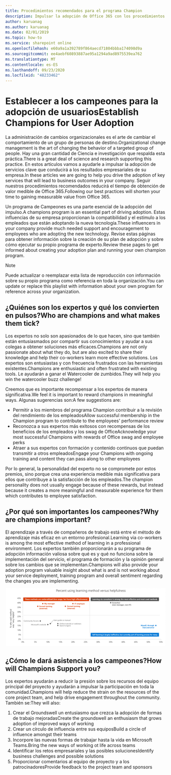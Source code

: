 ```yaml
---
title: Procedimientos recomendados para el programa Champion
description: Impulsar la adopción de Office 365 con los procedimientos recomendados del programa campeón
author: karuanag
ms.author: karuanag
ms.date: 02/01/2019
ms.topic: how-to
ms.service: sharepoint online
ms.openlocfilehash: e60a9a1a392789f864aecd71804bbba174098d9a
ms.sourcegitcommit: ee4aebf60893887ae95a1294a9ad8975539ea762
ms.translationtype: MT
ms.contentlocale: es-ES
ms.lasthandoff: 09/23/2020
ms.locfileid: "48233462"
---
```

# <a name="establish-champions-for-user-adoption"></a><span data-ttu-id="1c1c9-103">Establecer a los campeones para la adopción de usuarios</span><span class="sxs-lookup"><span data-stu-id="1c1c9-103">Establish Champions for User Adoption</span></span> 

<span data-ttu-id="1c1c9-104">La administración de cambios organizacionales es el arte de cambiar el comportamiento de un grupo de personas de destino.</span><span class="sxs-lookup"><span data-stu-id="1c1c9-104">Organizational change management is the art of changing the behavior of a targeted group of people.</span></span> <span data-ttu-id="1c1c9-105">Hay una gran cantidad de Ciencia e investigación que respalda esta práctica.</span><span class="sxs-lookup"><span data-stu-id="1c1c9-105">There is a great deal of science and research supporting this practice.</span></span> <span data-ttu-id="1c1c9-106">En estos artículos vamos a ayudarle a impulsar la adopción de servicios clave que conducirá a los resultados empresariales de su empresa.</span><span class="sxs-lookup"><span data-stu-id="1c1c9-106">In these articles we are going to help you drive the adoption of key services that will lead to business outcomes in your company.</span></span>  <span data-ttu-id="1c1c9-107">Seguir nuestros procedimientos recomendados reducirá el tiempo de obtención de valor medible de Office 365.</span><span class="sxs-lookup"><span data-stu-id="1c1c9-107">Following our best practices will shorten your time to gaining measurable value from Office 365.</span></span>  

<span data-ttu-id="1c1c9-108">Un programa de Campeones es una parte esencial de la adopción del impulso.</span><span class="sxs-lookup"><span data-stu-id="1c1c9-108">A champions program is an essential part of driving adoption.</span></span> <span data-ttu-id="1c1c9-109">Estas influencias de su empresa proporcionan la compatibilidad y el estímulo a los empleados que están adoptando la nueva tecnología.</span><span class="sxs-lookup"><span data-stu-id="1c1c9-109">These influencers in your company provide much needed support and encouragement to employees who are adopting the new technology.</span></span> <span data-ttu-id="1c1c9-110">Revise estas páginas para obtener información sobre la creación de su plan de adopción y sobre cómo ejecutar su propio programa de experto.</span><span class="sxs-lookup"><span data-stu-id="1c1c9-110">Review these pages to get informed about creating your adoption plan and running your own champion program.</span></span> 

> [!NOTE]
> <span data-ttu-id="1c1c9-111">Puede actualizar o reemplazar esta lista de reproducción con información sobre su propio programa como referencia en toda la organización.</span><span class="sxs-lookup"><span data-stu-id="1c1c9-111">You can update or replace this playlist with information about your own program for reference across your organization.</span></span>

## <a name="who-are-champions-and-what-makes-them-tick"></a><span data-ttu-id="1c1c9-112">¿Quiénes son los expertos y qué los convierten en pulsos?</span><span class="sxs-lookup"><span data-stu-id="1c1c9-112">Who are champions and what makes them tick?</span></span>

<span data-ttu-id="1c1c9-113">Los expertos no solo son apasionados de lo que hacen, sino que también están entusiasmados por compartir sus conocimientos y ayudar a sus colegas a obtener soluciones más eficaces.</span><span class="sxs-lookup"><span data-stu-id="1c1c9-113">Champions are not only passionate about what they do, but are also excited to share their knowledge and help their co-workers learn more effective solutions.</span></span> <span data-ttu-id="1c1c9-114">Los expertos son entusiastas y con frecuencia frustrados con las herramientas existentes.</span><span class="sxs-lookup"><span data-stu-id="1c1c9-114">Champions are enthusiastic and often frustrated with existing tools.</span></span> <span data-ttu-id="1c1c9-115">Le ayudarán a ganar el Watercooler de zumbidos.</span><span class="sxs-lookup"><span data-stu-id="1c1c9-115">They will help you win the watercooler buzz challenge!</span></span>  

<span data-ttu-id="1c1c9-116">Creemos que es importante recompensar a los expertos de manera significativa.</span><span class="sxs-lookup"><span data-stu-id="1c1c9-116">We feel it is important to reward champions in meaningful ways.</span></span> <span data-ttu-id="1c1c9-117">Algunas sugerencias son:</span><span class="sxs-lookup"><span data-stu-id="1c1c9-117">A few suggestions are:</span></span>

- <span data-ttu-id="1c1c9-118">Permitir a los miembros del programa Champion contribuir a la revisión del rendimiento de los empleados</span><span class="sxs-lookup"><span data-stu-id="1c1c9-118">Allow successful membership in the Champion program to contribute to the employees' performance review</span></span>
- <span data-ttu-id="1c1c9-119">Reconozca a sus expertos más exitosos con recompensas de los beneficios de los empleados y los swag de Office</span><span class="sxs-lookup"><span data-stu-id="1c1c9-119">Acknowledge your most successful Champions with rewards of Office swag and employee perks</span></span>  
- <span data-ttu-id="1c1c9-120">Atraer a sus expertos con formación y contenido continuos que puedan transmitir a otros empleados</span><span class="sxs-lookup"><span data-stu-id="1c1c9-120">Engage your Champions with ongoing training and content they can pass along to other employees</span></span> 

<span data-ttu-id="1c1c9-121">Por lo general, la personalidad del experto no se compromete por estos premios, sino porque crea una experiencia medible más significativa para ellos que contribuye a la satisfacción de los empleados.</span><span class="sxs-lookup"><span data-stu-id="1c1c9-121">The champion personality does not usually engage because of these rewards, but instead because it creates a more meaningful and measurable experience for them which contributes to employee satisfaction.</span></span> 

## <a name="why-are-champions-important"></a><span data-ttu-id="1c1c9-122">¿Por qué son importantes los campeones?</span><span class="sxs-lookup"><span data-stu-id="1c1c9-122">Why are champions important?</span></span> 

<span data-ttu-id="1c1c9-123">El aprendizaje a través de compañeros de trabajo está entre el método de aprendizaje más eficaz en un entorno profesional.</span><span class="sxs-lookup"><span data-stu-id="1c1c9-123">Learning via co-workers is among the most effective method of learning in a professional environment.</span></span> <span data-ttu-id="1c1c9-124">Los expertos también proporcionarán a su programa de adopción información valiosa sobre qué es y qué no funciona sobre la implementación del servicio, el programa de formación y la opinión general sobre los cambios que se implementan.</span><span class="sxs-lookup"><span data-stu-id="1c1c9-124">Champions will also provide your adoption program valuable insight about what is and is not working about your service deployment, training program and overall sentiment regarding the changes you are implementing.</span></span>  

![Porcentaje con uso de aprendizaje por comparación de métodos de aprendizaje](media/champstats.png)

## <a name="how-will-champions-support-you"></a><span data-ttu-id="1c1c9-126">¿Cómo le dará asistencia a los campeones?</span><span class="sxs-lookup"><span data-stu-id="1c1c9-126">How will Champions Support you?</span></span>

<span data-ttu-id="1c1c9-127">Los expertos ayudarán a reducir la presión sobre los recursos del equipo principal del proyecto y ayudarán a impulsar la participación en toda la comunidad.</span><span class="sxs-lookup"><span data-stu-id="1c1c9-127">Champions will help reduce the strain on the resources of the core project team, and help drive engagement throughout the community.</span></span> <span data-ttu-id="1c1c9-128">También se:</span><span class="sxs-lookup"><span data-stu-id="1c1c9-128">They will also:</span></span>

1. <span data-ttu-id="1c1c9-129">Crear el Groundswell un entusiasmo que crezca la adopción de formas de trabajo mejoradas</span><span class="sxs-lookup"><span data-stu-id="1c1c9-129">Create the groundswell an enthusiasm that grows adoption of improved ways of working</span></span>
1. <span data-ttu-id="1c1c9-130">Crear un círculo de influencia entre sus equipos</span><span class="sxs-lookup"><span data-stu-id="1c1c9-130">Build a circle of influence amongst their teams</span></span>
1. <span data-ttu-id="1c1c9-131">Incorpore las nuevas formas de trabajar hasta la vida en Microsoft Teams.</span><span class="sxs-lookup"><span data-stu-id="1c1c9-131">Bring the new ways of working ot life across teams</span></span>
1. <span data-ttu-id="1c1c9-132">Identificar los retos empresariales y las posibles soluciones</span><span class="sxs-lookup"><span data-stu-id="1c1c9-132">Identify business challenges and possible solutions</span></span>
1. <span data-ttu-id="1c1c9-133">Proporcionar comentarios al equipo de proyecto y a los patrocinadores</span><span class="sxs-lookup"><span data-stu-id="1c1c9-133">Provide feedback to the project team and sponsors</span></span>
